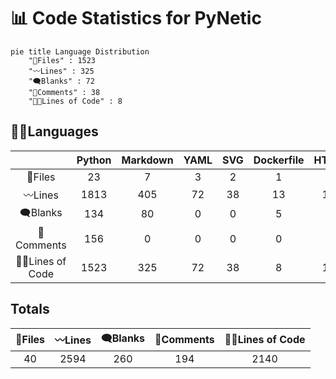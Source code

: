 



# 📊 Code Statistics for PyNetic
  
```mermaid  
pie title Language Distribution  
    "📝Files" : 1523  
    "〰️Lines" : 325  
    "🗨️Blanks" : 72  
    "🙈Comments" : 38  
    "👨‍💻Lines of Code" : 8  
```  

## 👨‍💻Languages

||Python|Markdown|YAML|SVG|Dockerfile|HTML|License|TOML|gitignore|
| :---: | :---: | :---: | :---: | :---: | :---: | :---: | :---: | :---: | :---: |
|📝Files|23|7|3|2|1|1|1|1|1|
|〰️Lines|1813|405|72|38|13|13|21|81|138|
|🗨️Blanks|134|80|0|0|5|0|4|10|27|
|🙈Comments|156|0|0|0|0|0|0|4|34|
|👨‍💻Lines of Code|1523|325|72|38|8|13|17|67|77|
  

## Totals

|📝Files|〰️Lines|🗨️Blanks|🙈Comments|👨‍💻Lines of Code|
| :---: | :---: | :---: | :---: | :---: |
|40|2594|260|194|2140|
  
